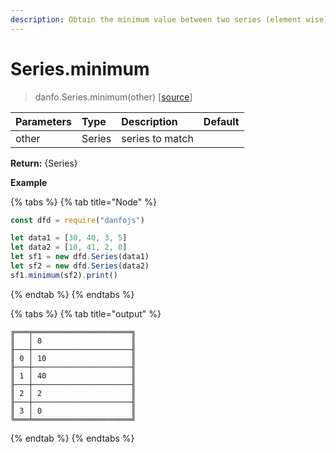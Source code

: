 ```yaml
---
description: Obtain the minimum value between two series (element wise)
---
```


# Series.minimum

> danfo.Series.minimum\(other\)   \[[source](https://github.com/opensource9ja/danfojs/blob/master/danfojs/src/core/series.js#L383)\]

| Parameters | Type | Description | Default |
| :--- | :--- | :--- | :--- |
| other | Series | series to match |  |

**Return:** {Series}

**Example**

{% tabs %}
{% tab title="Node" %}
```javascript
const dfd = require("danfojs")

let data1 = [30, 40, 3, 5]
let data2 = [10, 41, 2, 0]
let sf1 = new dfd.Series(data1)
let sf2 = new dfd.Series(data2)
sf1.minimum(sf2).print()
```
{% endtab %}
{% endtabs %}

{% tabs %}
{% tab title="output" %}
```text
╔═══╤══════════════════════╗
║   │ 0                    ║
╟───┼──────────────────────╢
║ 0 │ 10                   ║
╟───┼──────────────────────╢
║ 1 │ 40                   ║
╟───┼──────────────────────╢
║ 2 │ 2                    ║
╟───┼──────────────────────╢
║ 3 │ 0                    ║
╚═══╧══════════════════════╝
```
{% endtab %}
{% endtabs %}

